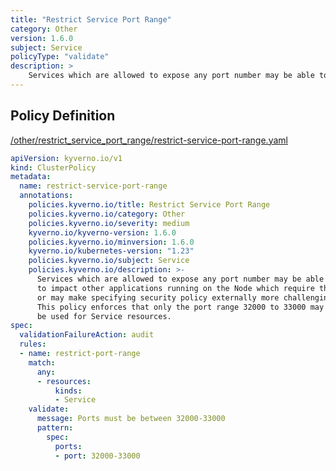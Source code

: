 ```yaml
---
title: "Restrict Service Port Range"
category: Other
version: 1.6.0
subject: Service
policyType: "validate"
description: >
    Services which are allowed to expose any port number may be able to impact other applications running on the Node which require them, or may make specifying security policy externally more challenging. This policy enforces that only the port range 32000 to 33000 may be used for Service resources.
---
```


## Policy Definition
<a href="https://github.com/kyverno/policies/raw/release-1.6//other/restrict_service_port_range/restrict-service-port-range.yaml" target="-blank">/other/restrict_service_port_range/restrict-service-port-range.yaml</a>

```yaml
apiVersion: kyverno.io/v1
kind: ClusterPolicy
metadata:
  name: restrict-service-port-range
  annotations:
    policies.kyverno.io/title: Restrict Service Port Range
    policies.kyverno.io/category: Other
    policies.kyverno.io/severity: medium
    kyverno.io/kyverno-version: 1.6.0
    policies.kyverno.io/minversion: 1.6.0
    kyverno.io/kubernetes-version: "1.23"
    policies.kyverno.io/subject: Service
    policies.kyverno.io/description: >-
      Services which are allowed to expose any port number may be able
      to impact other applications running on the Node which require them,
      or may make specifying security policy externally more challenging.
      This policy enforces that only the port range 32000 to 33000 may
      be used for Service resources.
spec:
  validationFailureAction: audit
  rules:
  - name: restrict-port-range
    match:
      any:
      - resources:
          kinds:
          - Service
    validate:
      message: Ports must be between 32000-33000
      pattern:
        spec:
          ports:
          - port: 32000-33000
```
